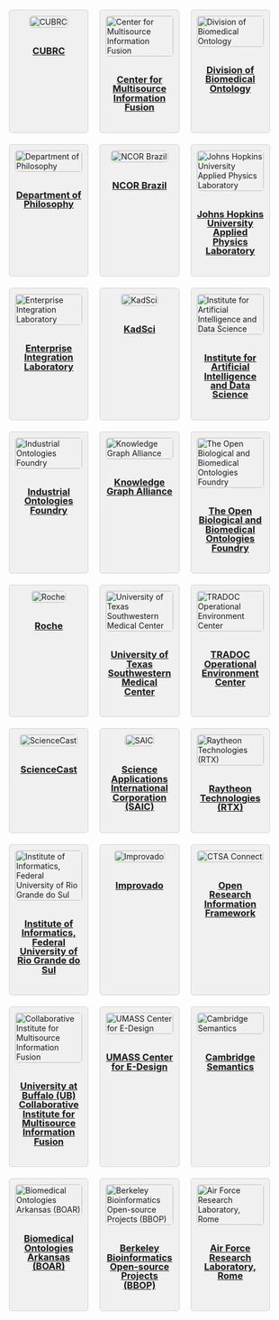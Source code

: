 <!DOCTYPE html>
<html lang="en">
<head>
    <meta charset="UTF-8">
    <title>Partner Organizations</title>
    <style>
        .grid-container {
            display: grid;
            grid-template-columns: repeat(3, 1fr);
            gap: 20px;
            padding: 20px;
        }
        .grid-item {
            display: flex;
            flex-direction: column;
            align-items: center;
            border: 1px solid lightgrey;
            border-radius: 5px;
            padding: 10px;
            background-color: #f0f0f0; /* Light grey background */
        }
        .grid-item img {
            width: 100%;
            max-width: 200px;
            height: auto;
            object-fit: contain;
            border-radius: 5px;
        }
        .grid-item-content {
            line-height: 1.0;
            max-width: 200px;
            text-align: center;
            padding: 10px 0;
        }
    </style>
</head>
<body>
<div class="grid-container">
    <div class="grid-item">
        <a href="https://cubrc.org/">
            <img src="https://raw.githubusercontent.com/johnbeve/NCOR-Test/main/docs/assets/logos/cubrc.png" alt="CUBRC">
        </a>
        <div class="grid-item-content">
            <h3><a href="https://cubrc.org/">CUBRC</a></h3>
        </div>
    </div>
    <div class="grid-item">
        <a href="https://www.buffalo.edu/cmif.html">
            <img src="https://raw.githubusercontent.com/johnbeve/NCOR-Test/main/docs/assets/logos/cmif.png" alt="Center for Multisource Information Fusion">
        </a>
        <div class="grid-item-content">
            <h3><a href="https://www.buffalo.edu/cmif.html">Center for Multisource Information Fusion</a></h3>
        </div>
    </div>
    <div class="grid-item">
        <a href="http://medicine.buffalo.edu/departments/biomedical-informatics/divisions/biomedical-ontology.html">
            <img src="https://raw.githubusercontent.com/johnbeve/NCOR-Test/main/docs/assets/logos/dbi.png" alt="Division of Biomedical Ontology">
        </a>
        <div class="grid-item-content">
            <h3><a href="http://medicine.buffalo.edu/departments/biomedical-informatics/divisions/biomedical-ontology.html">Division of Biomedical Ontology</a></h3>
        </div>
    </div>
    <div class="grid-item">
        <a href="https://www.buffalo.edu/cas/philosophy/grad-study/ontology.html">
            <img src="https://raw.githubusercontent.com/johnbeve/NCOR-Test/main/docs/assets/logos/philosophy.png" alt="Department of Philosophy">
        </a>
        <div class="grid-item-content">
            <h3><a href="https://www.buffalo.edu/cas/philosophy/grad-study/ontology.html">Department of Philosophy</a></h3>
        </div>
    </div>
    <div class="grid-item">
        <a href="https://ontology-br.com.br/about/">
            <img src="https://raw.githubusercontent.com/johnbeve/NCOR-Test/main/docs/assets/logos/ncor-brazil.png" alt="NCOR Brazil">
        </a>
        <div class="grid-item-content">
            <h3><a href="https://ontology-br.com.br/about/">NCOR Brazil</a></h3>
        </div>
    </div>
    <div class="grid-item">
        <a href="https://www.jhuapl.edu/">
            <img src="https://raw.githubusercontent.com/johnbeve/NCOR-Test/main/docs/assets/logos/apl.png" alt="Johns Hopkins University Applied Physics Laboratory">
        </a>
        <div class="grid-item-content">
            <h3><a href="https://www.jhuapl.edu/">Johns Hopkins University Applied Physics Laboratory</a></h3>
        </div>
    </div>
    <div class="grid-item">
        <a href="https://eil.mie.utoronto.ca/projects/tove-project/">
            <img src="https://raw.githubusercontent.com/johnbeve/NCOR-Test/main/docs/assets/logos/tove.png" alt="Enterprise Integration Laboratory">
        </a>
        <div class="grid-item-content">
            <h3><a href="https://eil.mie.utoronto.ca/projects/tove-project/">Enterprise Integration Laboratory</a></h3>
        </div>
    </div>
    <div class="grid-item">
        <a href="https://kadsci.com/">
            <img src="https://raw.githubusercontent.com/johnbeve/NCOR-Test/main/docs/assets/logos/kadsci.png" alt="KadSci">
        </a>
        <div class="grid-item-content">
            <h3><a href="https://kadsci.com/">KadSci</a></h3>
        </div>
    </div>
    <div class="grid-item">
        <a href="https://www.buffalo.edu/ai-data-science.html">
            <img src="https://raw.githubusercontent.com/johnbeve/NCOR-Test/main/docs/assets/logos/iad.png" alt="Institute for Artificial Intelligence and Data Science">
        </a>
        <div class="grid-item-content">
            <h3><a href="https://www.buffalo.edu/ai-data-science.html">Institute for Artificial Intelligence and Data Science</a></h3>
        </div>
    </div>
    <div class="grid-item">
        <a href="https://spec.industrialontologies.org/iof/">
            <img src="https://raw.githubusercontent.com/johnbeve/NCOR-Test/main/docs/assets/logos/iof.png" alt="Industrial Ontologies Foundry">
        </a>
        <div class="grid-item-content">
            <h3><a href="https://spec.industrialontologies.org/iof/">Industrial Ontologies Foundry</a></h3>
        </div>
    </div>
    <div class="grid-item">
        <a href="https://www.kg-alliance.org/about/">
            <img src="https://raw.githubusercontent.com/johnbeve/NCOR-Test/main/docs/assets/logos/kga.png" alt="Knowledge Graph Alliance">
        </a>
        <div class="grid-item-content">
            <h3><a href="https://www.kg-alliance.org/about/">Knowledge Graph Alliance</a></h3>
        </div>
    </div>
    <div class="grid-item">
        <a href="https://obofoundry.org/">
            <img src="https://raw.githubusercontent.com/johnbeve/NCOR-Test/main/docs/assets/logos/obo.png" alt="The Open Biological and Biomedical Ontologies Foundry">
        </a>
        <div class="grid-item-content">
            <h3><a href="https://obofoundry.org/">The Open Biological and Biomedical Ontologies Foundry</a></h3>
        </div>
    </div>
    <div class="grid-item">
        <a href="https://www.roche.com/">
            <img src="https://raw.githubusercontent.com/johnbeve/NCOR-Test/main/docs/assets/logos/roche.png" alt="Roche">
        </a>
        <div class="grid-item-content">
            <h3><a href="https://www.roche.com/">Roche</a></h3>
        </div>
    </div>
    <div class="grid-item">
        <a href="https://www.utsouthwestern.edu/">
            <img src="https://raw.githubusercontent.com/johnbeve/NCOR-Test/main/docs/assets/logos/utsouthwestern.png" alt="University of Texas Southwestern Medical Center">
        </a>
        <div class="grid-item-content">
            <h3><a href="https://www.utsouthwestern.edu/">University of Texas Southwestern Medical Center</a></h3>
        </div>
    </div>
    <div class="grid-item">
        <a href="https://oe.tradoc.army.mil/">
            <img src="https://raw.githubusercontent.com/johnbeve/NCOR-Test/main/docs/assets/logos/tradoc.png" alt="TRADOC Operational Environment Center">
        </a>
        <div class="grid-item-content">
            <h3><a href="https://oe.tradoc.army.mil/">TRADOC Operational Environment Center</a></h3>
        </div>
    </div>
    <div class="grid-item">
        <a href="https://www.sciencecast.org/">
            <img src="https://raw.githubusercontent.com/johnbeve/NCOR-Test/main/docs/assets/logos/sciencecast.png" alt="ScienceCast">
        </a>
        <div class="grid-item-content">
            <h3><a href="https://www.sciencecast.org/">ScienceCast</a></h3>
        </div>
    </div>
    <div class="grid-item">
        <a href="https://www.saic.com/">
            <img src="https://raw.githubusercontent.com/johnbeve/NCOR-Test/main/docs/assets/logos/saic.png" alt="SAIC">
        </a>
        <div class="grid-item-content">
            <h3><a href="https://www.saic.com/">Science Applications International Corporation (SAIC)</a></h3>
        </div>
    </div>
    <div class="grid-item">
        <a href="https://www.rtx.com/">
            <img src="https://raw.githubusercontent.com/johnbeve/NCOR-Test/main/docs/assets/logos/rtx.png" alt="Raytheon Technologies (RTX)">
        </a>
        <div class="grid-item-content">
            <h3><a href="https://www.rtx.com/">Raytheon Technologies (RTX)</a></h3>
        </div>
    </div>
    <div class="grid-item">
        <a href="https://www.inf.ufrgs.br/site/en/">
            <img src="https://raw.githubusercontent.com/johnbeve/NCOR-Test/main/docs/assets/logos/inf.png" alt="Institute of Informatics, Federal University of Rio Grande do Sul">
        </a>
        <div class="grid-item-content">
            <h3><a href="https://www.inf.ufrgs.br/site/en/">Institute of Informatics, Federal University of Rio Grande do Sul</a></h3>
        </div>
    </div>
    <div class="grid-item">
        <a href="https://improvado.io/">
            <img src="https://raw.githubusercontent.com/johnbeve/NCOR-Test/main/docs/assets/logos/imrpovado.png" alt="Improvado">
        </a>
        <div class="grid-item-content">
            <h3><a href="https://improvado.io/">Improvado</a></h3>
        </div>
    </div>
    <div class="grid-item">
        <a href="https://github.com/openrif">
            <img src="https://raw.githubusercontent.com/johnbeve/NCOR-Test/main/docs/assets/logos/openrefine.png" alt="CTSA Connect">
        </a>
        <div class="grid-item-content">
            <h3><a href="https://github.com/openrif">Open Research Information Framework</a></h3>
        </div>
    </div>
    <div class="grid-item">
        <a href="https://www.buffalo.edu/cimif.html">
            <img src="https://raw.githubusercontent.com/johnbeve/NCOR-Test/main/docs/assets/logos/cimif.png" alt="Collaborative Institute for Multisource Information Fusion">
        </a>
        <div class="grid-item-content">
            <h3><a href="https://www.buffalo.edu/cimif.html">University at Buffalo (UB) Collaborative Institute for Multisource Information Fusion</a></h3>
        </div>
    </div>
    <div class="grid-item">
        <a href="https://www.umass.edu/engineering/mechanical-and-industrial-engineering">
            <img src="https://raw.githubusercontent.com/johnbeve/NCOR-Test/main/docs/assets/logos/umass.png" alt="UMASS Center for E-Design">
        </a>
        <div class="grid-item-content">
            <h3><a href="https://www.umass.edu/engineering/mechanical-and-industrial-engineering">UMASS Center for E-Design</a></h3>
        </div>
    </div>
    <div class="grid-item">
        <a href="https://www.slideshare.net/slideshow/transforming-data-management-and-time-to-insight-with-anzo-smart-data-lake/70530086">
            <img src="https://raw.githubusercontent.com/johnbeve/NCOR-Test/main/docs/assets/logos/cambridge.png" alt="Cambridge Semantics">
        </a>
        <div class="grid-item-content">
            <h3><a href="https://www.slideshare.net/slideshow/transforming-data-management-and-time-to-insight-with-anzo-smart-data-lake/70530086">Cambridge Semantics</a></h3>
        </div>
    </div>
    <div class="grid-item">
        <a href="https://medicine.uams.edu/dbmi/research-labs/boar/">
            <img src="https://raw.githubusercontent.com/johnbeve/NCOR-Test/main/docs/assets/logos/boar.png" alt="Biomedical Ontologies Arkansas (BOAR)">
        </a>
        <div class="grid-item-content">
            <h3><a href="https://medicine.uams.edu/dbmi/research-labs/boar/">Biomedical Ontologies Arkansas (BOAR)</a></h3>
        </div>
    </div>
    <div class="grid-item">
        <a href="http://berkeleybop.org/">
            <img src="https://raw.githubusercontent.com/johnbeve/NCOR-Test/main/docs/assets/logos/bbop.png" alt="Berkeley Bioinformatics Open-source Projects (BBOP)">
        </a>
        <div class="grid-item-content">
            <h3><a href="http://berkeleybop.org/">Berkeley Bioinformatics Open-source Projects (BBOP)</a></h3>
        </div>
    </div>
    <div class="grid-item">
        <a href="https://www.afrl.af.mil/">
            <img src="https://raw.githubusercontent.com/johnbeve/NCOR-Test/main/docs/assets/logos/afrl.png" alt="Air Force Research Laboratory, Rome">
        </a>
        <div class="grid-item-content">
            <h3><a href="https://www.afrl.af.mil/">Air Force Research Laboratory, Rome</a></h3>
        </div>
    </div>
</div>
</body>
</html>